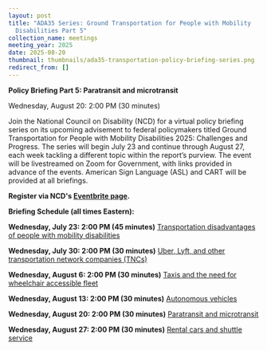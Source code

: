 ```yaml
---
layout: post
title: "ADA35 Series: Ground Transportation for People with Mobility
  Disabilities Part 5"
collection_name: meetings
meeting_year: 2025
date: 2025-08-20
thumbnail: thumbnails/ada35-transportation-policy-briefing-series.png
redirect_from: []
---
```

**Policy Briefing Part 5: Paratransit and microtransit**

Wednesday, August 20: 2:00 PM (30 minutes)

Join the National Council on Disability (NCD) for a virtual policy briefing series on its upcoming advisement to federal policymakers titled Ground Transportation for People with Mobility Disabilities 2025: Challenges and Progress. The series will begin July 23 and continue through August 27, each week tackling a different topic within the report’s purview. The event will be livestreamed on Zoom for Government, with links provided in advance of the events. American Sign Language (ASL) and CART will be provided at all briefings.

**Register via NCD's [Eventbrite page](<>).**

**Briefing Schedule (all times Eastern):**

**Wednesday, July 23: 2:00 PM (45 minutes)**
[Transportation disadvantages of people with mobility disabilities](https://www.ncd.gov/meeting/2025-07-23-ada35-series-ground-transportation-for-people-with-mobility-disabilities-part-1/)

[](<>)
**Wednesday, July 30: 2:00 PM (30 minutes)**
[Uber, Lyft, and other transportation network companies (TNCs)](https://www.ncd.gov/meeting/2025-07-30-ada35-series-ground-transportation-for-people-with-mobility-disabilities-part-2/)

[](<>)
**Wednesday, August 6: 2:00 PM (30 minutes)**
[Taxis and the need for wheelchair accessible fleet](https://www.ncd.gov/meeting/2025-08-06-ada35-series-ground-transportation-for-people-with-mobility-disabilities-part-3/)

[](<>)
**Wednesday, August 13: 2:00 PM (30 minutes)**
[Autonomous vehicles](https://www.ncd.gov/meeting/2025-08-13-ada35-series-ground-transportation-for-people-with-mobility-disabilities-part-4/)

[](<>)
**Wednesday, August 20: 2:00 PM (30 minutes)**
 [Paratransit and microtransit](https://www.ncd.gov/meeting/2025-08-13-ada35-series-ground-transportation-for-people-with-mobility-disabilities-part-5/)

[](<>)
**Wednesday, August 27: 2:00 PM (30 minutes)**
[Rental cars and shuttle service](https://www.ncd.gov/meeting/2025-08-27-ada35-series-ground-transportation-for-people-with-mobility-disabilities-part-6/)
